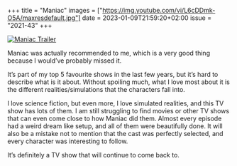 +++
title       = "Maniac"
images      = ["https://img.youtube.com/vi/L6cDDmk-O5A/maxresdefault.jpg"]
date        = 2023-01-09T21:59:20+02:00
issue       = "2021-43"
+++

[![Maniac Trailer](https://img.youtube.com/vi/L6cDDmk-O5A/maxresdefault.jpg)](https://youtu.be/L6cDDmk-O5A)

Maniac was actually recommended to me, which is a very good thing because I would’ve probably missed it.

It’s part of my top 5 favourite shows in the last few years, but it’s hard to describe what is it about. Without spoiling much, what I love most about it is the different realities/simulations that the characters fall into.

I love science fiction, but even more, I love simulated realities, and this TV show has lots of them. I am still struggling to find movies or other TV shows that can even come close to how Maniac did them. Almost every episode had a weird dream like setup, and all of them were beautifully done. It will also be a mistake not to mention that the cast was perfectly selected, and every character was interesting to follow.

It’s definitely a TV show that will continue to come back to.
